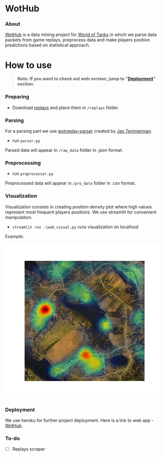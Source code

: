 # WotHub
### About
[WotHub](https://floating-savannah-13776.herokuapp.com/) is a data mining project for [World of Tanks](https://en.wikipedia.org/wiki/World_of_Tanks) in which we parse data packets from game replays, preprocess data and make players position predictions based on statistical approach. 
# How to use
> **Note: If you want to check out web version, jump to "[Deployment](https://github.com/pashok3d/WotHub#deployment)" section.**
### Preparing
* Download [replays](http://wotreplays.ru/) and place them in `/replays` folder. 
### Parsing 
For a parsing part we use [wotreplay-parser](https://github.com/evido/wotreplay-parser) created by [Jan Temmerman](https://github.com/evido).
* run `parser.py`

Parsed data will appear in `/raw_data` folder in .json format.
### Preprocessing
* run `preprocessor.py`

Preprocessed data will appear in `/pro_data` folder in .csv format.

### Visualization
Visualization consists in creating position density plot where high values represent most frequent players positions.
We use streamlit for convenient manipulation. 

* `streamlit run .\web_visual.py` runs visualization on localhost


Example:

![](output.png)

### Deployment
We use heroku for further project deployment. Here is a link to web app - [WotHub](https://floating-savannah-13776.herokuapp.com/).

### To-do
- [ ] Replays scraper
